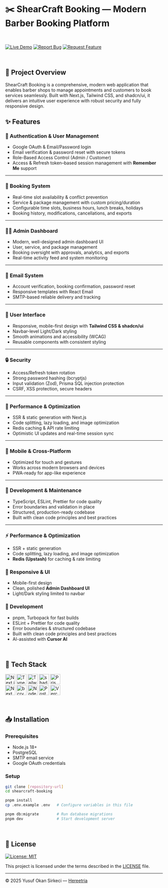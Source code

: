 # ✂️ ShearCraft Booking — Modern Barber Booking Platform

<br>

[![Live Demo](https://img.shields.io/badge/Live-Demo-blue?style=for-the-badge&logo=vercel)](https://shearcraft-booking.vercel.app)
[![Report Bug](https://img.shields.io/badge/🐛_Report_Bug-red?style=for-the-badge)](../../issues/new?labels=bug)
[![Request Feature](https://img.shields.io/badge/✨_Request_Feature-blue?style=for-the-badge)](../../issues/new?labels=enhancement)

<br>

## 📌 Project Overview

ShearCraft Booking is a comprehensive, modern web application that enables barber shops to manage appointments and customers to book services seamlessly.
Built with Next.js, Tailwind CSS, and shadcn/ui, it delivers an intuitive user experience with robust security and fully responsive design.

## ✨ Features

### 🔐 Authentication & User Management
- Google OAuth & Email/Password login  
- Email verification & password reset with secure tokens  
- Role-Based Access Control (Admin / Customer)  
- Access & Refresh token–based session management with **Remember Me** support

---

### 📅 Booking System
- Real-time slot availability & conflict prevention  
- Service & package management with custom pricing/duration  
- Configurable time slots, business hours, lunch breaks, holidays  
- Booking history, modifications, cancellations, and exports  

---

### 👨‍💼 Admin Dashboard
- Modern, well-designed admin dashboard UI  
- User, service, and package management  
- Booking oversight with approvals, analytics, and exports  
- Real-time activity feed and system monitoring  

---

### 📧 Email System
- Account verification, booking confirmation, password reset  
- Responsive templates with React Email  
- SMTP-based reliable delivery and tracking  

---

### 🎨 User Interface
- Responsive, mobile-first design with **Tailwind CSS & shadcn/ui**  
- Navbar-level Light/Dark styling  
- Smooth animations and accessibility (WCAG)  
- Reusable components with consistent styling  

---

### 🔒 Security
- Access/Refresh token rotation  
- Strong password hashing (bcryptjs)  
- Input validation (Zod), Prisma SQL injection protection  
- CSRF, XSS protection, secure headers  

---

### 🚀 Performance & Optimization
- SSR & static generation with Next.js  
- Code splitting, lazy loading, and image optimization  
- Redis caching & API rate limiting  
- Optimistic UI updates and real-time session sync  

---

### 📱 Mobile & Cross-Platform
- Optimized for touch and gestures  
- Works across modern browsers and devices  
- PWA-ready for app-like experience  

---

### 🔧 Development & Maintenance
- TypeScript, ESLint, Prettier for code quality  
- Error boundaries and validation in place  
- Structured, production-ready codebase  
- Built with clean code principles and best practices  

---

### ⚡ Performance & Optimization
- SSR + static generation  
- Code splitting, lazy loading, and image optimization  
- **Redis (Upstash)** for caching & rate limiting  

### 📱 Responsive & UI
- Mobile-first design  
- Clean, polished **Admin Dashboard UI**  
- Light/Dark styling limited to navbar  

### 🔧 Development
- pnpm, Turbopack for fast builds  
- ESLint + Prettier for code quality  
- Error boundaries & structured codebase  
- Built with clean code principles and best practices  
- AI-assisted with **Cursor AI**
  
<br>

## 🧰 Tech Stack

<p>
  <img src="https://img.shields.io/badge/Next.js-000000?style=for-the-badge&logo=nextdotjs&logoColor=white" alt="Next.js Badge" height="32" />
  <img src="https://img.shields.io/badge/TypeScript-3178C6?style=for-the-badge&logo=typescript&logoColor=white" alt="TypeScript Badge" height="32" />
  <img src="https://img.shields.io/badge/Tailwind%20CSS-06B6D4?style=for-the-badge&logo=tailwindcss&logoColor=white" alt="Tailwind CSS Badge" height="32" />
  <img src="https://img.shields.io/badge/shadcn/ui-000000?style=for-the-badge&logo=shadcnui&logoColor=white" alt="shadcn/ui Badge" height="32" />
  <img src="https://img.shields.io/badge/Prisma-2D3748?style=for-the-badge&logo=prisma&logoColor=white" alt="Prisma Badge" height="32" />
  <br>
  <img src="https://img.shields.io/badge/NextAuth.js-000000?style=for-the-badge&logo=nextdotjs&logoColor=white" alt="NextAuth.js Badge" height="32" />
  <img src="https://img.shields.io/badge/bcryptjs-003B57?style=for-the-badge&logo=npm&logoColor=white" alt="bcryptjs Badge" height="32" />
  <img src="https://img.shields.io/badge/Nodemailer-0095D5?style=for-the-badge&logo=gmail&logoColor=white" alt="Nodemailer Badge" height="32" />
  <img src="https://img.shields.io/badge/PostgreSQL-4169E1?style=for-the-badge&logo=postgresql&logoColor=white" alt="PostgreSQL Badge" height="32" />
  <img src="https://img.shields.io/badge/Vercel-000000?style=for-the-badge&logo=vercel&logoColor=white" alt="Vercel Badge" height="32" />
</p>

<br>

## 📥 Installation

### Prerequisites
- Node.js 18+  
- PostgreSQL  
- SMTP email service  
- Google OAuth credentials  

### Setup
```bash
git clone [repository-url]
cd shearcraft-booking

pnpm install
cp .env.example .env   # Configure variables in this file

pnpm db:migrate        # Run database migrations
pnpm dev               # Start development server

```

<br>

## 📜 License

[![License: MIT](https://img.shields.io/badge/License-MIT-blue.svg)](LICENSE)

This project is licensed under the terms described in the [LICENSE](./LICENSE) file.

---

© 2025 Yusuf Okan Sirkeci — [Hereetria](https://github.com/Hereetria)
